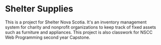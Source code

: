 # Shelter Supplies

This is a project for Shelter Nova Scotia. It's an inventory management system for charity and nonprofit organizations to keep track of fixed assets such as furniture and appliances. This project is also classwork for NSCC Web Programming second year Capstone.